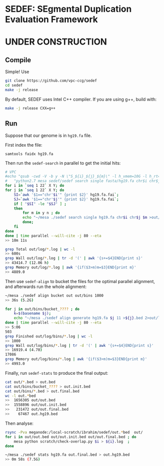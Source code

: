 # SEDEF: SEgmental Duplication Evaluation Framework

# UNDER CONSTRUCTION

## Compile

Simple! Use

```bash
git clone https://github.com/vpc-ccg/sedef
cd sedef
make -j release
```

By default, SEDEF uses Intel C++ compiler. If you are using g++, build with:

```bash
make -j release CXX=g++
```

## Run

Suppose that our genome is in `hg19.fa` file.

First index the file:

```
samtools faidx hg19.fa
```

Then run the `sedef-search` in parallel to get the initial hits:

```bash
# VPC
#echo "qsub -cwd -V -b y -N \"S_${i}_${j}_${m}\" -l h_vmem=10G -l h_rt=24:00:00 -l h_stack=8M " \
#	"python2.7 mesa sedef/sedef search single fasta/hg19.fa chr$i chr$j $m"
for i in `seq 1 22` X Y; do 
for j in `seq 1 22` X Y; do  
	SI=`awk '$1=="chr'$i'" {print $2}' hg19.fa.fai`; 
	SJ=`awk '$1=="chr'$j'" {print $2}' hg19.fa.fai`; 
	if [ "$SI" -le "$SJ" ] ; 
	then 
		for m in y n ; do
		echo "~/mesa ./sedef search single hg19.fa chr$i chr$j $m >out/${i}_${j}_${m}.bed 2>out/log/${i}_${j}_${m}.log"
		done; 
	fi
done
done | time parallel --will-cite -j 80 --eta
>> 10m 11s

grep Total out/log/*.log | wc -l
>> 600s
grep Wall out/log/*.log | tr -d '(' | awk '{s+=$4}END{print s}'
>> 43414.7 (12.06 h)
grep Memory out/log/*.log | awk '{if($3>m)m=$3}END{print m}'
>> 4889.0
```

Then use `sedef-align` to bucket the files for the optimal parallel alignment, and
afterwards run the whole alignment:

```bash
~/mesa ./sedef align bucket out out/bins 1000
>> 36s (5.2G)

for j in out/bins/bucket_???? ; do
	k=$(basename $j);
	echo "~/mesa ./sedef align generate hg19.fa $j 11 >${j}.bed 2>out/log/bins/${k}.log"
done | time parallel --will-cite -j 80 --eta
>> 5:06
503
grep Finished out/log/bins/*.log | wc -l
>> 1000
grep Wall out/log/bins/*.log | tr -d '(' | awk '{s+=$4}END{print s}'
>> 16919.4 (4.70)
17086
grep Memory out/log/bins/*.log | awk '{if($3>m)m=$3}END{print m}'
>> 4993.0
```

Finally, run `sedef-stats` to produce the final output:

```bash
cat out/*.bed > out.bed
cat out/bins/bucket_???? > out.init.bed
cat out/bins/*.bed > out.final.bed
wc -l out.*bed
>>  1656305 out/out.bed
>>  1558896 out/out.init.bed
>>   231472 out/out.final.bed
>>	  67467 out.hg19.bed
```

Then analyse:

```bash
rsync -Pva meganode:/local-scratch/ibrahim/sedef/out.*bed  out/
for i in out/out.bed out/out.init.bed out/out.final.bed ; do 
	mesa python scratch/check-overlap.py $i > ${i}.log  ; 
done

~/mesa ./sedef stats hg19.fa out.final.bed > out.hg19.bed
>> 0m 58s (7.5G)
```


